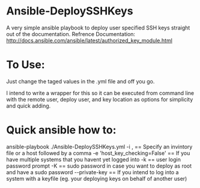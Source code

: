 # Ansible-DeploySSHKeys
A very simple ansible playbook to deploy user specified SSH keys straight out of the documentation.
Refrence Documentation: http://docs.ansible.com/ansible/latest/authorized_key_module.html

# To Use:
Just change the taged values in the .yml file and off you go. 


I intend to write a wrapper for this so it can be executed from command line with the remote user, deploy user, and key location as options for simplicity and quick adding.


# Quick ansible how to:
ansible-playbook <options> ./Ansible-DeploySSHKeys.yml
  -i <host>, == Specify an invintory file or a host followed by a comma
  -e 'host_key_checking=False' == If you have multiple systems that you havent yet logged into
  -k == user login password prompt
  -K == sudo password in case you want to deploy as root and have a sudo password
  --private-key <keyfile> == If you intend to log into a system with a keyfile (eg. your deploying keys on behalf of another user)
